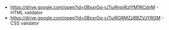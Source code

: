 * https://drive.google.com/open?id=0BxxrGq-rJTuiRnpjRzlYM1RCdnM - HTML validator
* https://drive.google.com/open?id=0BxxrGq-rJTuiRGRMZzBBZVJYRGM - CSS validator
